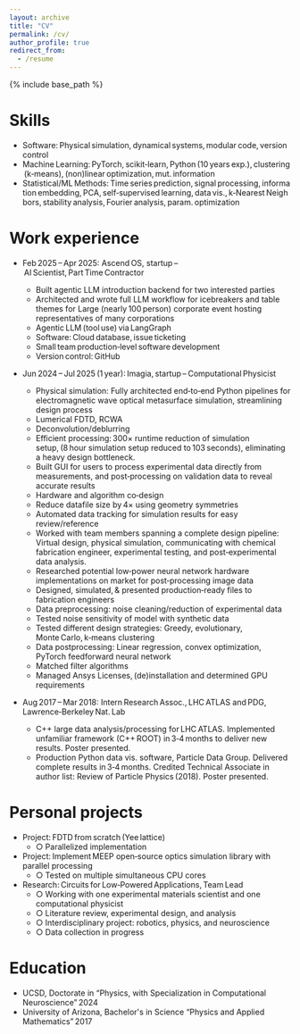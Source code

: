 ```yaml
---
layout: archive
title: "CV"
permalink: /cv/
author_profile: true
redirect_from:
  - /resume
---
```


{% include base_path %}

Skills
======
* Software: Physical simulation, dynamical systems, modular code, version control  
* Machine Learning: PyTorch, scikit‑learn, Python (10 years exp.), clustering (k‑means), (non)linear optimization, mut. information  
* Statistical/ML Methods: Time series prediction, signal processing, information embedding, PCA, self‑supervised learning, data vis., k‑Nearest Neighbors, stability analysis, Fourier analysis, param. optimization

Work experience
======
* Feb 2025 – Apr 2025: Ascend OS, startup – AI Scientist, Part Time Contractor  
  * Built agentic LLM introduction backend for two interested parties  
  * Architected and wrote full LLM workflow for icebreakers and table themes for Large (nearly 100 person) corporate event hosting representatives of many corporations
  * Agentic LLM (tool use) via LangGraph  
  * Software: Cloud database, issue ticketing  
  * Small team production‑level software development  
  * Version control: GitHub

* Jun 2024 – Jul 2025 (1 year): Imagia, startup – Computational Physicist  
  * Physical simulation: Fully architected end‑to‑end Python pipelines for electromagnetic wave optical metasurface simulation, streamlining design process  
  * Lumerical FDTD, RCWA
  * Deconvolution/deblurring
  * Efficient processing: 300× runtime reduction of simulation setup, (8 hour simulation setup reduced to 103 seconds), eliminating a heavy design bottleneck.  
  * Built GUI for users to process experimental data directly from measurements, and post‑processing on validation data to reveal accurate results  
  * Hardware and algorithm co‑design  
  * Reduce datafile size by 4× using geometry symmetries  
  * Automated data tracking for simulation results for easy review/reference  
  * Worked with team members spanning a complete design pipeline: Virtual design, physical simulation, communicating with chemical fabrication engineer, experimental testing, and post‑experimental data analysis.  
  * Researched potential low‑power neural network hardware implementations on market for post‑processing image data  
  * Designed, simulated, & presented production‑ready files to fabrication engineers  
  * Data preprocessing: noise cleaning/reduction of experimental data  
  * Tested noise sensitivity of model with synthetic data  
  * Tested different design strategies: Greedy, evolutionary, Monte Carlo, k‑means clustering  
  * Data postprocessing: Linear regression, convex optimization, PyTorch feedforward neural network  
  * Matched filter algorithms  
  * Managed Ansys Licenses, (de)installation and determined GPU requirements

* Aug 2017 – Mar 2018: Intern Research Assoc., LHC ATLAS and PDG, Lawrence‑Berkeley Nat. Lab  
  * C++ large data analysis/processing for LHC ATLAS. Implemented unfamiliar framework (C++ ROOT) in 3‑4 months to deliver new results. Poster presented.  
  * Production Python data vis. software, Particle Data Group. Delivered complete results in 3‑4 months. Credited Technical Associate in author list: Review of Particle Physics (2018). Poster presented.

Personal projects
======
* Project: FDTD from scratch (Yee lattice)  
  * ○ Parallelized implementation  
* Project: Implement MEEP open‑source optics simulation library with parallel processing  
  * ○ Tested on multiple simultaneous CPU cores  
* Research: Circuits for Low‑Powered Applications, Team Lead  
  * ○ Working with one experimental materials scientist and one computational physicist  
  * ○ Literature review, experimental design, and analysis  
  * ○ Interdisciplinary project: robotics, physics, and neuroscience  
  * ○ Data collection in progress

Education
======
* UCSD, Doctorate in “Physics, with Specialization in Computational Neuroscience” 2024
* University of Arizona, Bachelor's in Science “Physics and Applied Mathematics” 2017
